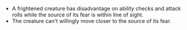 - A frightened creature has disadvantage on ability checks and attack rolls while the source of its fear is within line of sight.
- The creature can't willingly move closer to the source of its fear.
